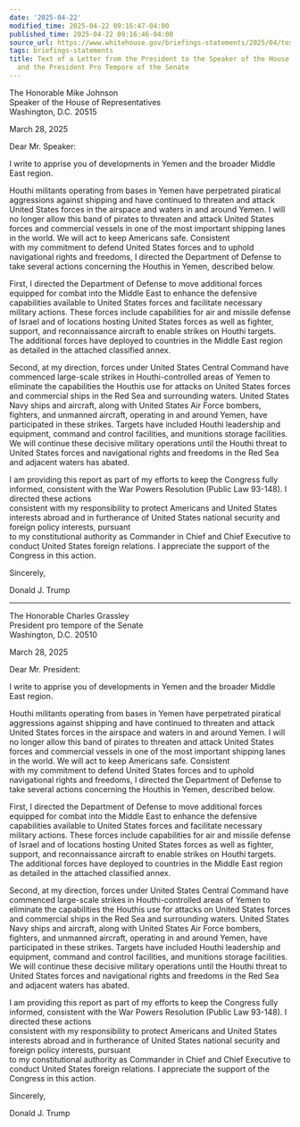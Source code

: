 ```yaml
---
date: '2025-04-22'
modified_time: 2025-04-22 09:16:47-04:00
published_time: 2025-04-22 09:16:46-04:00
source_url: https://www.whitehouse.gov/briefings-statements/2025/04/text-of-a-letter-from-the-president-to-the-speaker-of-the-house-of-representatives-and-the-president-pro-tempore-of-the-senate/
tags: briefings-statements
title: Text of a Letter from the President to the Speaker of the House of Representatives
  and the President Pro Tempore of the Senate
---
```

 
The Honorable Mike Johnson  
Speaker of the House of Representatives  
Washington, D.C. 20515

March 28, 2025

Dear Mr. Speaker:  
  
I write to apprise you of developments in Yemen and the broader Middle
East region.

Houthi militants operating from bases in Yemen have perpetrated
piratical aggressions against shipping and have continued to threaten
and attack United States forces in the airspace and waters in and around
Yemen. I will no longer allow this band of pirates to threaten and
attack United States forces and commercial vessels in one of the most
important shipping lanes in the world. We will act to keep Americans
safe. Consistent  
with my commitment to defend United States forces and to uphold
navigational rights and freedoms, I directed the Department of Defense
to take several actions concerning the Houthis in Yemen, described
below.

First, I directed the Department of Defense to move additional forces
equipped for combat into the Middle East to enhance the defensive
capabilities available to United States forces and facilitate necessary
military actions. These forces include capabilities for air and missile
defense of Israel and of locations hosting United States forces as well
as fighter, support, and reconnaissance aircraft to enable strikes on
Houthi targets. The additional forces have deployed to countries in the
Middle East region as detailed in the attached classified annex.

Second, at my direction, forces under United States Central Command have
commenced large-scale strikes in Houthi-controlled areas of Yemen to
eliminate the capabilities the Houthis use for attacks on United States
forces and commercial ships in the Red Sea and surrounding waters.
United States Navy ships and aircraft, along with United States Air
Force bombers, fighters, and unmanned aircraft, operating in and around
Yemen, have participated in these strikes. Targets have included Houthi
leadership and equipment, command and control facilities, and munitions
storage facilities. We will continue these decisive military operations
until the Houthi threat to United States forces and navigational rights
and freedoms in the Red Sea and adjacent waters has abated.

I am providing this report as part of my efforts to keep the Congress
fully informed, consistent with the War Powers Resolution (Public Law
93-148). I directed these actions  
consistent with my responsibility to protect Americans and United States
interests abroad and in furtherance of United States national security
and foreign policy interests, pursuant  
to my constitutional authority as Commander in Chief and Chief Executive
to conduct United States foreign relations. I appreciate the support of
the Congress in this action.

Sincerely,

Donald J. Trump

------------------------------------------------------------------------

The Honorable Charles Grassley  
President pro tempore of the Senate  
Washington, D.C. 20510

March 28, 2025

Dear Mr. President:

I write to apprise you of developments in Yemen and the broader Middle
East region.

Houthi militants operating from bases in Yemen have perpetrated
piratical aggressions against shipping and have continued to threaten
and attack United States forces in the airspace and waters in and around
Yemen. I will no longer allow this band of pirates to threaten and
attack United States forces and commercial vessels in one of the most
important shipping lanes in the world. We will act to keep Americans
safe. Consistent  
with my commitment to defend United States forces and to uphold
navigational rights and freedoms, I directed the Department of Defense
to take several actions concerning the Houthis in Yemen, described
below.

First, I directed the Department of Defense to move additional forces
equipped for combat into the Middle East to enhance the defensive
capabilities available to United States forces and facilitate necessary
military actions. These forces include capabilities for air and missile
defense of Israel and of locations hosting United States forces as well
as fighter, support, and reconnaissance aircraft to enable strikes on
Houthi targets. The additional forces have deployed to countries in the
Middle East region as detailed in the attached classified annex.

Second, at my direction, forces under United States Central Command have
commenced large-scale strikes in Houthi-controlled areas of Yemen to
eliminate the capabilities the Houthis use for attacks on United States
forces and commercial ships in the Red Sea and surrounding waters.
United States Navy ships and aircraft, along with United States Air
Force bombers, fighters, and unmanned aircraft, operating in and around
Yemen, have participated in these strikes. Targets have included Houthi
leadership and equipment, command and control facilities, and munitions
storage facilities. We will continue these decisive military operations
until the Houthi threat to United States forces and navigational rights
and freedoms in the Red Sea and adjacent waters has abated.

I am providing this report as part of my efforts to keep the Congress
fully informed, consistent with the War Powers Resolution (Public Law
93-148). I directed these actions  
consistent with my responsibility to protect Americans and United States
interests abroad and in furtherance of United States national security
and foreign policy interests, pursuant  
to my constitutional authority as Commander in Chief and Chief Executive
to conduct United States foreign relations. I appreciate the support of
the Congress in this action.

Sincerely,

Donald J. Trump
